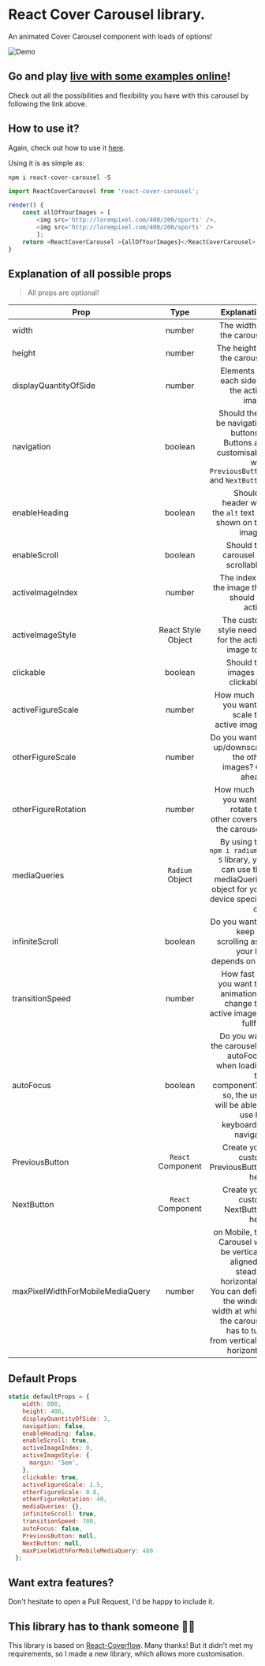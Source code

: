 # React Cover Carousel library.
An animated Cover Carousel component with loads of options!

![Demo](https://thumbs.gfycat.com/KlutzyJointIberianmole-size_restricted.gif)

## Go and play [live with some examples online](https://tender-kepler-8e3244.netlify.com/)!
Check out all the possibilities and flexibility you have with this carousel by following the link above.

## How to use it?
Again, check out how to use it [here](https://tender-kepler-8e3244.netlify.com/).

Using it is as simple as:

```npm i react-cover-carousel -S```

```javascript
import ReactCoverCarousel from 'react-cover-carousel';

render() {
    const allOfYourImages = [
        <img src='http://lorempixel.com/400/200/sports' />, 
        <img src='http://lorempixel.com/400/200/sports' />
        ];
    return <ReactCoverCarousel >{allOfYourImages}</ReactCoverCarousel>
}
```

## Explanation of all possible props
> All props are optional!

| Prop          | Type           | Explanation  |
| ------------- |:-------------:| -----:|
| width      | number | The width of the carousel |
| height      |   number | The height of the carousel|
| displayQuantityOfSide | number | Elements on each side of the active image|
| navigation | boolean | Should there be navigation buttons - Buttons are customisable with `PreviousButton` and `NextButton`|
| enableHeading | boolean | Should a header with the `alt` text be shown on the image?|
| enableScroll | boolean | Should the carousel be scrollable?|
| activeImageIndex | number | The index of the image that should be active|
| activeImageStyle | React Style Object | The custom style needed for the active image to 🌟|
| clickable | boolean | Should the images be clickable?|
| activeFigureScale | number | How much do you want to scale the active image?|
| otherFigureScale | number | Do you want to up/downscale the other images? Go ahead!|
| otherFigureRotation | number | How much do you want to rotate the other covers in the carousel?|
| mediaQueries | `Radium` Object | By using the ```npm i radium -S``` library, you can use this mediaQueries object for your device specific css|
| infiniteScroll | boolean | Do you want to keep on scrolling as if your life depends on it?|
| transitionSpeed | number | How fast do you want the animation to change the active image to fullfill? |
| autoFocus | boolean | Do you want the carousel to autoFocus when loading the component? If so, the user will be able to use his keyboard to navigate|
| PreviousButton | `React` Component | Create your custom PreviousButton here|
| NextButton |  `React` Component | Create your custom NextButton here|
| maxPixelWidthForMobileMediaQuery | number | on Mobile, the Carousel will be vertically aligned in stead of horizontally. You can define the window width at which the carousel has to turn from vertical to horizontal.


## Default Props

```javascript
static defaultProps = {
    width: 800,
    height: 400,
    displayQuantityOfSide: 3,
    navigation: false,
    enableHeading: false,
    enableScroll: true,
    activeImageIndex: 0,
    activeImageStyle: {
      margin: '5em',
    },
    clickable: true,
    activeFigureScale: 1.5,
    otherFigureScale: 0.8,
    otherFigureRotation: 40,
    mediaQueries: {},
    infiniteScroll: true,
    transitionSpeed: 700,
    autoFocus: false,
    PreviousButton: null,
    NextButton: null,
    maxPixelWidthForMobileMediaQuery: 480
  };
``` 

## Want extra features?
Don't hesitate to open a Pull Request, I'd be happy to include it.

## This library has to thank someone 🙇‍🙏
This library is based on [React-Coverflow](https://github.com/andyyou/react-coverflow). Many thanks!
But it didn't met my requirements, so I made a new library, which allows more customisation.
